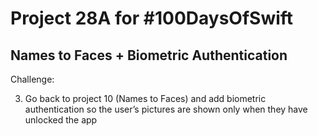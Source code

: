 # Project 28A for #100DaysOfSwift

## Names to Faces + Biometric Authentication

Challenge:

3. Go back to project 10 (Names to Faces) and add biometric authentication so the user’s pictures are shown only when they have unlocked the app

